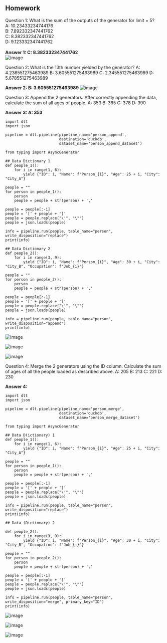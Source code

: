 ## Homework

Question 1: What is the sum of the outputs of the generator for limit = 5?<br>
A: 10.23433234744176  <br>
B: 7.892332347441762  <br>
C: 8.382332347441762  <br>
D: 9.123332347441762  <br>
<br>
**Answer 1: C: 8.382332347441762**<br>
![image](https://github.com/garjita63/de-zoomcamp-2024-homework-workshop-data-ingestion/assets/77673886/b384c0e0-ffc4-47c6-9081-cd79094fd0ee)


Question 2: What is the 13th number yielded by the generator?
A: 4.236551275463989
B: 3.605551275463989
C: 2.345551275463989
D: 5.678551275463989

**Answer 2: B: 3.605551275463989**
![image](https://github.com/garjita63/de-zoomcamp-2024-homework-workshop-data-ingestion/assets/77673886/179ac2e1-20f2-45ac-95ab-e518a7214db8)


Question 3: Append the 2 generators. After correctly appending the data, calculate the sum of all ages of people.
A: 353
B: 365
C: 378
D: 390

**Answer 3: A: 353**
```
import dlt
import json

pipeline = dlt.pipeline(pipeline_name='person_append',
                        destination='duckdb',
                        dataset_name='person_append_dataset')

from typing import AsyncGenerator

## Data Dictionary 1
def people_1():
    for i in range(1, 6):
        yield {"ID": i, "Name": f"Person_{i}", "Age": 25 + i, "City": "City_A"}

people = ""
for person in people_1():
    person
    people = people + str(person) + ','

people = people[:-1]
people = '[' + people + ']'
people = people.replace("\'", "\"")
people = json.loads(people)

info = pipeline.run(people, table_name="person", write_disposition="replace")
print(info)

## Data Dictionary 2
def people_2():
    for i in range(3, 9):
        yield {"ID": i, "Name": f"Person_{i}", "Age": 30 + i, "City": "City_B", "Occupation": f"Job_{i}"}

people = ""
for person in people_2():
    person
    people = people + str(person) + ','

people = people[:-1]
people = '[' + people + ']'
people = people.replace("\'", "\"")
people = json.loads(people)

info = pipeline.run(people, table_name="person", write_disposition="append")
print(info)
```
![image](https://github.com/garjita63/de-zoomcamp-2024-workshop-data-ingestion/assets/77673886/cf1ae869-bd4d-4ac6-a6d0-e253e3708979)

![image](https://github.com/garjita63/de-zoomcamp-2024-homework-workshop-data-ingestion/assets/77673886/8fa657c2-f741-43d6-b0b6-d723ca27f814)

![image](https://github.com/garjita63/de-zoomcamp-2024-homework-workshop-data-ingestion/assets/77673886/80f7a893-ca33-4ff0-9656-6c8526856edd)



Question 4: Merge the 2 generators using the ID column. Calculate the sum of ages of all the people loaded as described above.
A: 205
B: 213
C: 221
D: 230

**Answer 4:**
```
import dlt
import json

pipeline = dlt.pipeline(pipeline_name='person_merge',
                        destination='duckdb',
                        dataset_name='person_merge_dataset')

from typing import AsyncGenerator

## Data D(ictionary) 1
def people_1():
    for i in range(1, 6):
        yield {"ID": i, "Name": f"Person_{i}", "Age": 25 + i, "City": "City_A"}

people = ""
for person in people_1():
    person
    people = people + str(person) + ','
 
people = people[:-1]
people = '[' + people + ']'
people = people.replace("\'", "\"")
people = json.loads(people) 

info = pipeline.run(people, table_name="person", write_disposition="replace")
print(info)   

## Data (Dictionary) 2

def people_2():
    for i in range(3, 9):
        yield {"ID": i, "Name": f"Person_{i}", "Age": 30 + i, "City": "City_B", "Occupation": f"Job_{i}"}

people = ""
for person in people_2():
    person
    people = people + str(person) + ','

people = people[:-1]
people = '[' + people + ']'
people = people.replace("\'", "\"")
people = json.loads(people) 

info = pipeline.run(people, table_name="person", write_disposition="merge", primary_key="ID")
print(info)   
```
![image](https://github.com/garjita63/de-zoomcamp-2024-homework-workshop-data-ingestion/assets/77673886/f26afce3-bbb8-4416-a741-b7317a828449)

![image](https://github.com/garjita63/de-zoomcamp-2024-homework-workshop-data-ingestion/assets/77673886/f912dd3e-731c-4e7f-8378-6ec48b2f3dcc)

![image](https://github.com/garjita63/de-zoomcamp-2024-homework-workshop-data-ingestion/assets/77673886/5379a33b-05ec-401e-9e20-875fb4dbcce9)

